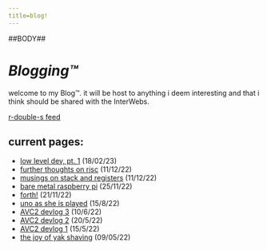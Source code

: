 ```yaml
---
title=blog!
---
```

##BODY##

# *Blogging&trade;*

welcome to my Blog&trade;. it will be host to anything i deem interesting and
that i think should be shared with the InterWebs.

[r-double-s feed](rss.xml)

## current pages:

- [low level dev, pt. 1](low_level_pt_1.html) (18/02/23)
- [further thoughts on risc](further_thoughts_on_risc.html) (11/12/22)
- [musings on stack and registers](musings_on_stack_and_registers.html) (11/12/22)
- [bare metal raspberry pi](bare_metal_rpi.html) (25/11/22)
- [forth!](forth!.html) (21/11/22)
- [uno as she is played](uno.html) (15/8/22)
- [AVC2 devlog 3](avc2_devlog_3.html) (10/6/22)
- [AVC2 devlog 2](avc2_devlog_2.html) (20/5/22)
- [AVC2 devlog 1](avc2_devlog_1.html) (15/5/22)
- [the joy of yak shaving](yak_shaving.html) (09/05/22)
